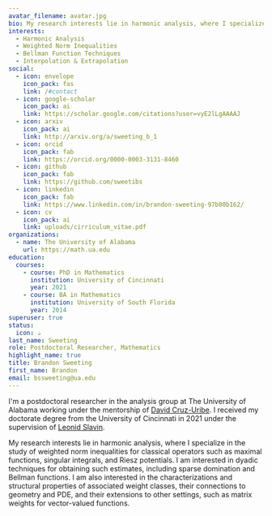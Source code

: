 ```yaml
---
avatar_filename: avatar.jpg
bio: My research interests lie in harmonic analysis, where I specialize in the study of weighted norm inequalities for classical operators such as maximal functions, singular integrals, and Riesz potentials. I am interested in dyadic techniques for obtaining such estimates, including sparse domination and Bellman functions. I am also interested in the characterizations and structural properties of associated weight classes, their connections to geometry and PDE, and their extensions to other settings, such as matrix weights for vector-valued functions.
interests:
  - Harmonic Analysis
  - Weighted Norm Inequalities
  - Bellman Function Techniques
  - Interpolation & Extrapolation
social:
  - icon: envelope
    icon_pack: fas
    link: /#contact
  - icon: google-scholar
    icon_pack: ai
    link: https://scholar.google.com/citations?user=vyE2lLgAAAAJ
  - icon: arxiv
    icon_pack: ai
    link: http://arxiv.org/a/sweeting_b_1
  - icon: orcid
    icon_pack: fab
    link: https://orcid.org/0000-0003-3131-8460
  - icon: github
    icon_pack: fab
    link: https://github.com/sweetibs
  - icon: linkedin
    icon_pack: fab
    link: https://www.linkedin.com/in/brandon-sweeting-97b80b162/
  - icon: cv
    icon_pack: ai
    link: uploads/cirriculum_vitae.pdf
organizations:
  - name: The University of Alabama
    url: https://math.ua.edu
education:
  courses:
    - course: PhD in Mathematics
      institution: University of Cincinnati
      year: 2021
    - course: BA in Mathematics
      institution: University of South Florida
      year: 2014
superuser: true
status:
  icon: ☕️
last_name: Sweeting
role: Postdoctoral Researcher, Mathematics
highlight_name: true
title: Brandon Sweeting
first_name: Brandon
email: bssweeting@ua.edu
---
```

I'm a postdoctoral researcher in the analysis group at The University of Alabama working under the mentorship of [David Cruz-Uribe](https://math.ua.edu/people/david-cruz-uribe/). I received my doctorate degree from the University of Cincinnati in 2021 under the supervision of [Leonid Slavin](https://researchdirectory.uc.edu/p/slavinld/).

My research interests lie in harmonic analysis, where I specialize in the study of weighted norm inequalities for classical operators such as maximal functions, singular integrals, and Riesz potentials. I am interested in dyadic techniques for obtaining such estimates, including sparse domination and Bellman functions. I am also interested in the characterizations and structural properties of associated weight classes, their connections to geometry and PDE, and their extensions to other settings, such as matrix weights for vector-valued functions.
